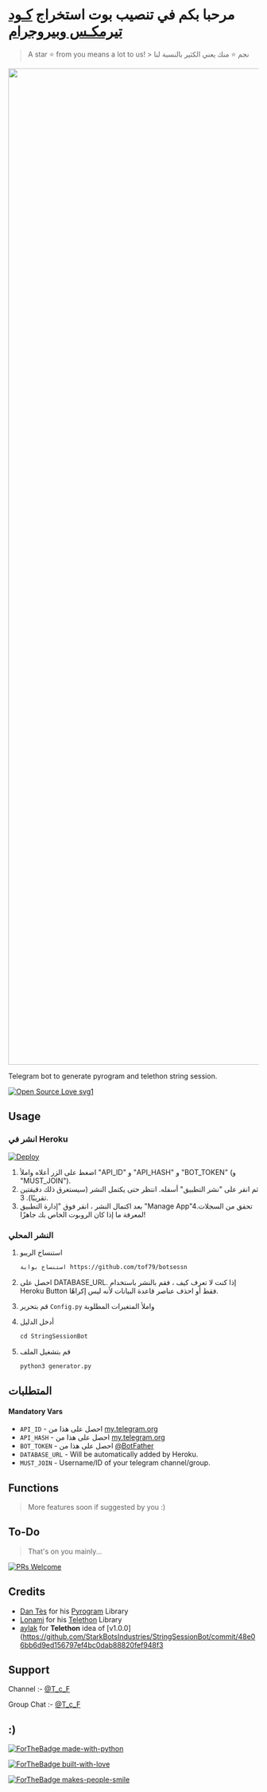 # مرحبا بكم في تنصيب بوت استخراج [كـود تيرمكـس وبيروجرام](http://t.me/T_c_F)

> A star ⭐ from you means a lot to us!
          > نجم ⭐ منك يعني الكثير بالنسبة لنا       

<p align="center"><a href="https://github.com/tof79/botsessn"><img src="https://telegra.ph/file/f0b1deac7251ef1b32053.jpg" width="2000"></a></p>

Telegram bot to generate pyrogram and telethon string session.

[![Open Source Love svg1](https://badges.frapsoft.com/os/v1/open-source.svg?v=103)](https://github.com/ellerbrock/open-source-badges/)

## Usage

### انشر في Heroku

[![Deploy](https://www.herokucdn.com/deploy/button.svg)](https://heroku.com/deploy?template=)

1. اضغط على الزر أعلاه واملأ "API_ID" و "API_HASH" و "BOT_TOKEN" (و "MUST_JOIN").
2. ثم انقر على "نشر التطبيق" أسفله. انتظر حتى يكتمل النشر (سيستغرق ذلك دقيقتين تقريبًا). 3.
3. بعد اكتمال النشر ، انقر فوق "إدارة التطبيق "Manage App"4.تحقق من السجلات لمعرفة ما إذا كان الروبوت الخاص بك جاهزًا!

### النشر المحلي

1. استنساخ الريبو
   ```markdown
   استنساخ بوابة https://github.com/tof79/botsessn
   ```
2. احصل على DATABASE_URL. إذا كنت لا تعرف كيف ، فقم بالنشر باستخدام Heroku Button فقط أو احذف عناصر قاعدة البيانات لأنه ليس إكراهًا.
   
3. قم بتحرير `Config.py` واملأ المتغيرات المطلوبة

4. أدخل الدليل
   ```markdown
   cd StringSessionBot
   ```
5. قم بتشغيل الملف
   ```markdown
   python3 generator.py
   ```

## المتطلبات 

#### Mandatory Vars

- `API_ID` - احصل على هذا من [my.telegram.org](https://my.telegram.org/auth)
- `API_HASH` - احصل على هذا من [my.telegram.org](https://my.telegram.org/auth)
- `BOT_TOKEN` - احصل على هذا من [@BotFather](https://t.me/BotFather)
- `DATABASE_URL` - Will be automatically added by Heroku.
- `MUST_JOIN` - Username/ID of your telegram channel/group.

## Functions

> More features soon if suggested by you :)

## To-Do

> That's on you mainly...

[![PRs Welcome](https://img.shields.io/badge/PRs-welcome-brightgreen.svg?style=flat-square)](http://makeapullrequest.com)

## Credits

- [Dan Tès](https://github.com/delivrance) for his [Pyrogram](https://docs.pyrogram.org) Library
- [Lonami](https://github.com/Lonami) for his [Telethon](https://docs.telethon.dev) Library 
- [aylak](https://t.me/T_c_F) for **Telethon** idea of [v1.0.0](https://github.com/StarkBotsIndustries/StringSessionBot/commit/48e06bb6d9ed156797ef4bc0dab88820fef948f3

## Support

Channel :- [@T_c_F](https://t.me/T_c_F)


Group Chat :- [@T_c_F](https://t.me/T_c_F)

## :)

[![ForTheBadge made-with-python](http://ForTheBadge.com/images/badges/made-with-python.svg)](https://www.python.org/)

[![ForTheBadge built-with-love](http://ForTheBadge.com/images/badges/built-with-love.svg)](https://github.com/tof79/botsessn)

[![ForTheBadge makes-people-smile](http://ForTheBadge.com/images/badges/makes-people-smile.svg)](https://github.com/tof79/botsessn)
